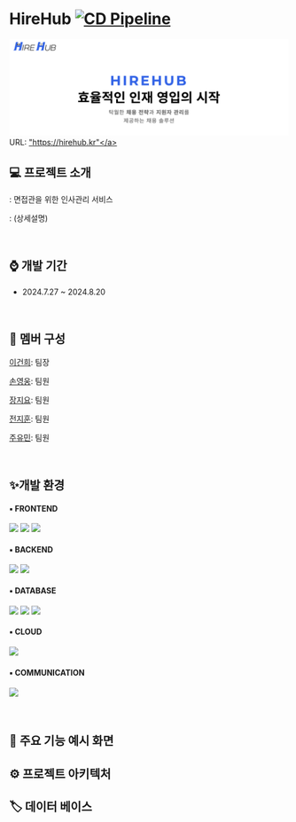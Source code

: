 # HireHub [![CD Pipeline](https://github.com/leegh1025/HireHub-Piro21/actions/workflows/test-cd.yml/badge.svg)](https://github.com/leegh1025/HireHub-Piro21/actions/workflows/test-cd.yml)

  <a href="https://hirehub.kr"><img src="docs/main.png"></a>
  URL: <a href="https://hirehub.kr">"https://hirehub.kr"</a>
<br>

## 💻 프로젝트 소개

<p>
: 면접관을 위한 인사관리 서비스
  
: (상세설명)
</p>
<br>

## ⌚️ 개발 기간

- 2024.7.27 ~ 2024.8.20
<br>

## 👥 멤버 구성

<p>
<a href="">이건희</a>: 팀장
  
<a href="">손영웅</a>: 팀원

<a href="">장지요</a>: 팀원

<a href="">전지훈</a>: 팀원

<a href="">주유민</a>: 팀원
</p>
<br>

## ✨개발 환경

#### ▪ FRONTEND
<p>
<img src="https://img.shields.io/badge/HTML-239120?style=for-the-badge&logo=html5&logoColor=white">
<img src="https://img.shields.io/badge/JavaScript-F7DF1E?style=for-the-badge&logo=JavaScript&logoColor=white">
<img src="https://img.shields.io/badge/CSS3-1572B6?style=for-the-badge&logo=CSS3&logoColor=white">
</p>

#### ▪ BACKEND
<p>
<img src="https://img.shields.io/badge/Python-14354C?style=for-the-badge&logo=python&logoColor=white"/>
<img src="https://img.shields.io/badge/Django-092E20?style=for-the-badge&logo=django&logoColor=white"/>
</p>

#### ▪ DATABASE
<p>
<img src="https://img.shields.io/badge/MySQL-00000F?style=for-the-badge&logo=mysql&logoColor=white">
<img src="https://img.shields.io/badge/Amazon_S3-569A31?style=for-the-badge&logo=amazons3&logoColor=white">
<img src="https://img.shields.io/badge/SQLite-003B57?style=for-the-badge&logo=SQLite&logoColor=white">
</p>

#### ▪ CLOUD
<p>
<img src="https://img.shields.io/badge/Amazon_AWS-FF9900?style=for-the-badge&logo=amazonaws&logoColor=white">
</p>

#### ▪ COMMUNICATION
<p>
<img src="https://img.shields.io/badge/GIT-E44C30?style=for-the-badge&logo=git&logoColor=white">
</p>
<br>

## 📌 주요 기능 예시 화면

## ⚙ 프로젝트 아키텍처 

## 🏷 데이터 베이스